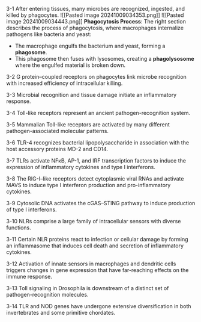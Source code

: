 3-1 After entering tissues, many microbes are recognized, ingested, and killed by phagocytes.
![[Pasted image 20241009034353.png]]
![[Pasted image 20241009034443.png]]
**Phagocytosis Process**: The right section describes the process of phagocytosis, where macrophages internalize pathogens like bacteria and yeast:

- The macrophage engulfs the bacterium and yeast, forming a **phagosome**.
- This phagosome then fuses with lysosomes, creating a **phagolysosome** where the engulfed material is broken down.

3-2 G protein–coupled receptors on phagocytes link microbe recognition with increased efficiency of intracellular killing.

3-3 Microbial recognition and tissue damage initiate an inflammatory response.

3-4 Toll-like receptors represent an ancient pathogen-recognition system.

3-5 Mammalian Toll-like receptors are activated by many different pathogen-associated molecular patterns.

3-6 TLR-4 recognizes bacterial lipopolysaccharide in association with the host accessory proteins MD-2 and CD14.

3-7 TLRs activate NFκB, AP-1, and IRF transcription factors to induce the expression of inflammatory cytokines and type I interferons.

3-8 The RIG-I–like receptors detect cytoplasmic viral RNAs and activate MAVS to induce type I interferon production and pro-inflammatory cytokines.

3-9 Cytosolic DNA activates the cGAS–STING pathway to induce production of type I interferons.

3-10 NLRs comprise a large family of intracellular sensors with diverse functions.

3-11 Certain NLR proteins react to infection or cellular damage by forming an inflammasome that induces cell death and secretion of inflammatory cytokines.

3-12 Activation of innate sensors in macrophages and dendritic cells triggers changes in gene expression that have far-reaching effects on the immune response.

3-13 Toll signaling in Drosophila is downstream of a distinct set of pathogen-recognition molecules.

3-14 TLR and NOD genes have undergone extensive diversification in both invertebrates and some primitive chordates.